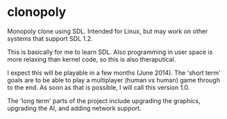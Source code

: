 clonopoly
=========

Monopoly clone using SDL. Intended for Linux, but may work on other systems that support SDL 1.2.

This is basically for me to learn SDL.  Also programming in user space is more relaxing than kernel code, so this is
also theraputical.

I expect this will be playable in a few months (June 2014). 
The 'short term' goals are to be able to play a multiplayer (human vs human) game through to the end. As soon as that
is possible, I will call this version 1.0.

The 'long term' parts of the project include upgrading the graphics, upgrading the AI, and adding network support.
